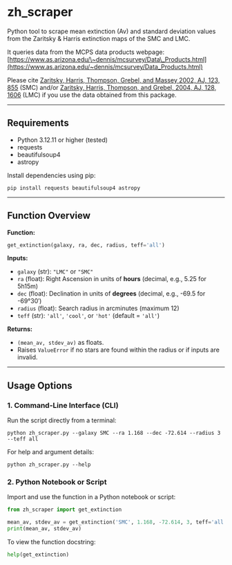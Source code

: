# zh\_scraper

Python tool to scrape mean extinction (Av) and standard deviation values from the Zaritsky & Harris extinction maps of the SMC and LMC.

It queries data from the MCPS data products webpage:
[https://www.as.arizona.edu/\~dennis/mcsurvey/Data\_Products.html](https://www.as.arizona.edu/~dennis/mcsurvey/Data_Products.html)

Please cite [Zaritsky, Harris, Thompson, Grebel, and Massey 2002, AJ, 123, 855](https://ui.adsabs.harvard.edu/abs/2002AJ....123..855Z/abstract) (SMC) and/or [Zaritsky, Harris, Thompson, and Grebel, 2004, AJ, 128, 1606](https://ui.adsabs.harvard.edu/abs/2004AJ....128.1606Z/abstract) (LMC) if you use the data obtained from this package.

---

## Requirements

* Python 3.12.11 or higher (tested)
* requests
* beautifulsoup4
* astropy

Install dependencies using pip:

```shell
pip install requests beautifulsoup4 astropy
```

---

## Function Overview

**Function:**

```python
get_extinction(galaxy, ra, dec, radius, teff='all')
```

**Inputs:**

* `galaxy` (str): `"LMC"` or `"SMC"`  
* `ra` (float): Right Ascension in units of **hours** (decimal, e.g., 5.25 for 5h15m)  
* `dec` (float): Declination in units of **degrees** (decimal, e.g., -69.5 for -69°30′)  
* `radius` (float): Search radius in arcminutes (maximum 12)  
* `teff` (str): `'all'`, `'cool'`, or `'hot'` (default = `'all'`)

**Returns:**

* `(mean_av, stdev_av)` as floats.
* Raises `ValueError` if no stars are found within the radius or if inputs are invalid.

---

## Usage Options

### 1. Command-Line Interface (CLI)

Run the script directly from a terminal:

```shell
python zh_scraper.py --galaxy SMC --ra 1.168 --dec -72.614 --radius 3 --teff all
```

For help and argument details:

```shell
python zh_scraper.py --help
```

### 2. Python Notebook or Script

Import and use the function in a Python notebook or script:

```python
from zh_scraper import get_extinction

mean_av, stdev_av = get_extinction('SMC', 1.168, -72.614, 3, teff='all')
print(mean_av, stdev_av)
```

To view the function docstring:

```python
help(get_extinction)
```
